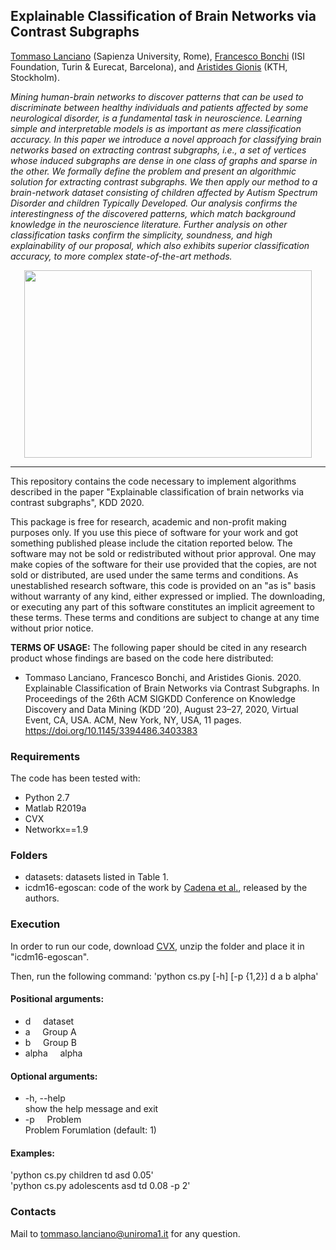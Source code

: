 ## Explainable Classification of Brain Networks via Contrast Subgraphs

[Tommaso Lanciano](https://phd.uniroma1.it/web/LANCIANO-TOMMASO_nP1661409_EN.aspx) (Sapienza University, Rome), [Francesco Bonchi](http://www.francescobonchi.com/) (ISI Foundation, Turin & Eurecat, Barcelona), and [Aristides Gionis](https://www.kth.se/profile/argioni) (KTH, Stockholm).

_Mining human-brain networks to discover patterns that can be used to discriminate between healthy individuals and patients affected by some neurological disorder, is a fundamental task in neuroscience. Learning simple and interpretable models is as important as mere classification accuracy. In this paper we introduce a novel approach for classifying brain networks based on extracting contrast subgraphs, i.e., a set of vertices whose induced subgraphs are dense in one class of graphs and sparse in the other. We formally define the problem and present an algorithmic solution for extracting contrast subgraphs. We then apply our method to a brain-network dataset consisting of children affected by Autism Spectrum Disorder and children Typically Developed. Our analysis confirms the interestingness of the discovered patterns, which match background knowledge in the neuroscience literature. Further analysis on other classification tasks confirm the simplicity, soundness, and high explainability of our proposal, which also exhibits superior classification accuracy, to more complex state-of-the-art methods._

<p align="center">
  <img width="460" height="300" src="https://github.com/tlancian/contrast-subgraph/blob/master/brain_kdd_small.png">
</p>

---

This repository contains the code necessary to implement algorithms described in the paper "Explainable classification of brain networks via contrast subgraphs", KDD 2020.

This package is free for research, academic and non-profit making purposes only. If you use this piece of software for your work and got something published please include the citation reported below. The software may not be sold or redistributed without prior approval. One may make copies of the software for their use provided that the copies, are not sold or distributed, are used under the same terms and conditions. As unestablished research software, this code is provided on an "as is" basis without warranty of any kind, either expressed or implied. The downloading, or executing any part of this software constitutes an implicit agreement to these terms. These terms and conditions are subject to change at any time without prior notice.


<strong>TERMS OF USAGE:</strong>
The following paper should be cited in any research product whose findings are based on the code here distributed:

- Tommaso Lanciano, Francesco Bonchi, and Aristides Gionis. 2020. Explainable Classification of Brain Networks via Contrast Subgraphs. In Proceedings of the 26th ACM SIGKDD Conference on Knowledge Discovery and Data Mining (KDD ’20), August 23–27, 2020, Virtual Event, CA, USA. ACM, New York, NY, USA, 11 pages. https://doi.org/10.1145/3394486.3403383
<p>

### Requirements

The code has been tested with:

* Python 2.7
* Matlab R2019a
* CVX
* Networkx==1.9

### Folders
* datasets: datasets listed in Table 1.
* icdm16-egoscan: code of the work by [Cadena et al.](https://ieeexplore.ieee.org/document/7837829), released by the authors.

### Execution

In order to run our code, download [CVX](http://cvxr.com/cvx/download/), unzip the folder and place it in "icdm16-egoscan".

Then, run the following command: 'python cs.py [-h] [-p {1,2}] d a b alpha'

#### Positional arguments:
  * d           &nbsp;&nbsp;&nbsp;&nbsp;dataset
  * a          &nbsp;&nbsp;&nbsp;&nbsp;Group A
  * b          &nbsp;&nbsp;&nbsp;&nbsp;Group B
  * alpha      &nbsp;&nbsp;&nbsp;&nbsp;alpha


#### Optional arguments:
  * -h, --help  
    show the help message and exit	
  * -p       &nbsp;&nbsp;&nbsp;&nbsp;Problem  
  	Problem Forumlation (default: 1)
  	
#### Examples:
'python cs.py children td asd 0.05'  
'python cs.py adolescents asd td 0.08 -p 2'  
  
### Contacts
Mail to [tommaso.lanciano@uniroma1.it](mailto:tommaso.lanciano@uniroma1.it) for any question.
